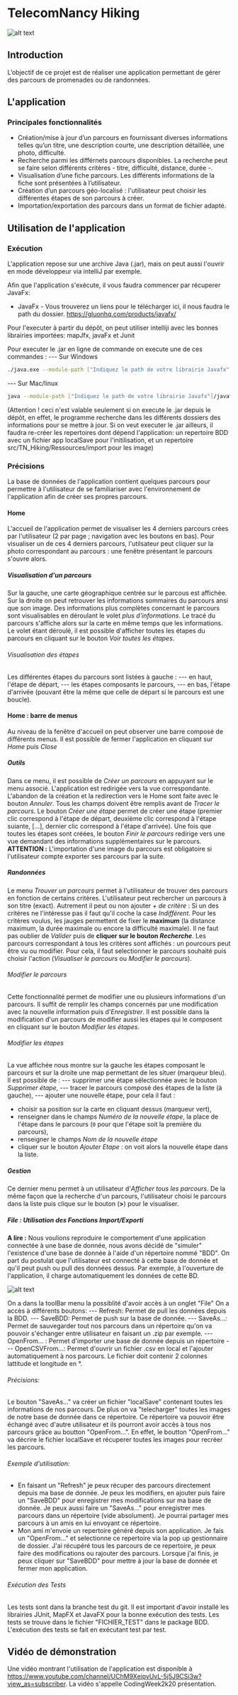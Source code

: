 # TelecomNancy Hiking
![alt text](https://github.com/NielsTilch/TNHiking/blob/main/project.TNHiking/BDD/Logo.png)

## Introduction
L’objectif de ce projet est de réaliser une application permettant de gérer des parcours de promenades ou de randonnées.

## L'application
### Principales fonctionnalités
- Création/mise à jour d’un parcours en fournissant diverses informations telles qu’un titre, une description courte, une description détaillée, une photo, difficulté.
- Recherche parmi les différnets parcours disponibles. La recherche peut se faire selon différents critères - titre, difficulté, distance, durée -.
- Visualisation d’une fiche parcours. Les différents informations de la fiche sont présentées à l’utilisateur.
- Création d’un parcours géo-localisé : l'utilisateur peut choisir les différentes étapes de son parcours à créer.
- Importation/exportation des parcours dans un format de fichier adapté.

## Utilisation de l'application
### Exécution
L'application repose sur une archive Java (.jar), mais on peut aussi l'ouvrir en mode développeur via intelliJ par exemple.

Afin que l'application s'exécute, il vous faudra commencer par récuperer JavaFx:
* JavaFx - Vous trouverez un liens pour le télécharger ici, il nous faudra le path du dossier.
https://gluonhq.com/products/javafx/

Pour l'executer à partir du dépôt, on peut utiliser intelliji avec les bonnes librairies importées: mapJfx, javaFx et Junit

Pour executer le .jar en ligne de commande on execute une de ces commandes :
--- Sur Windows
```sh
./java.exe --module-path ["Indiquez le path de votre librairie Javafx"]\javafx-sdk-11.0.2\lib --add-modules javafx.controls,javafx.fxml,javafx.web -Dfile.encoding=windows-1252 -jar ["Insérez le path du projet.jar"]
```
--- Sur Mac/linux
```sh
java --module-path ["Indiquez le path de votre librairie Javafx"]/javafx-sdk-11.0.2/lib --add-modules javafx.controls,javafx.fxml,javafx.web -Dfile.encoding=UTF-8 -jar ["Insérer le path du projet.jar"]
```
(Attention ! ceci n'est valable seulement si on execute le .jar depuis le dépôt, en effet, le programme recherche dans les différents dossiers des informations pour se mettre à jour.
Si on veut executer le .jar ailleurs, il faudra re-créer les repertoires dont dépend l'application: un repertoire BDD avec un fichier app localSave pour l'initilisation, et un repertoire src/TN_Hiking/Ressources/import pour les image)


### Précisions
La base de données de l'application contient quelques parcours pour permettre à l'utilisateur de se familiariser avec l'environnement de l'application afin de créer ses propres parcours.

#### Home
L'accueil de l'application permet de visualiser les 4 derniers parcours crées par l'utilisateur (2 par page ; navigation avec les boutons en bas).
Pour visualiser un de ces 4 derniers parcours, l'utilsateur peut cliquer sur la photo correspondant au parcours : une fenêtre présentant le parcours s'ouvre alors.

##### Visualisation d'un parcours
Sur la gauche, une carte géographique centrée sur le parcous est affichée. Sur la droite on peut retrouver les informations sommaires du parcours ansi que son image. Des informations plus complètes concernant le parcours sont visualisables en déroulant le volet *plus d'informations*. Le tracé du parcours s'affiche alors sur la carte en même temps que les informations. 
Le volet étant déroulé, il est possible d'afficher toutes les étapes du parcours en cliquant sur le bouton *Voir toutes les étapes*.

###### Visualisation des étapes
Les différentes étapes du parcours sont listées à gauche : 
--- en haut, l'étape de départ,
--- les étapes composants le parcours,
--- en bas, l'étape d'arrivée (pouvant être la même que celle de départ si le parcours est une boucle).

#### Home : barre de menus
Au niveau de la fenêtre d'accueil on peut observer une barre composé de différents menus.
Il est possible de fermer l'application en cliquant sur *Home* puis *Close*

##### Outils
Dans ce menu, il est possible de *Créer un parcours* en appuyant sur le menu associé. L'application est redirigée vers la vue correspondante. L'abandon de la création et la redirection vers le Home sont faite avec le bouton *Annuler*.
Tous les champs doivent être remplis avant de *Tracer le parcours*. Le bouton *Créer une étape* permet de créer une étape (premier clic correspond à l'étape de départ, deuxième clic correspond à l'étape suiante, [...], dernier clic correspond à l'étape d'arrivée).
Une fois que toutes les étapes sont créées, le bouton *Finir le parcours* redirige vers une vue demandant des informations supplémentaires sur le parcours.
**ATTENTION :** L'importation d'une image du parcours est obligatoire si l'utilisateur compte exporter ses parcours par la suite.

##### Randonnées
Le menu *Trouver un parcours* permet à l'utilisateur de trouver des parcours en fonction de certains critères. L'utilisateur peut rechercher un parcours à son titre (exact). Autrement il peut ou non ajouter *+ de critère* :
Si un des critères ne l'intéresse pas il faut qu'il coche la case *Indifférent*. Pour les critères voulus, les jauges permettent de fixer le **maximum** (la distance maximum, la durée maximale ou encore la difficulté maximale). Il ne faut pas oublier de *Valider* puis de __cliquer sur le bouton *Recherche*__.
Les parcours correspondant à tous les critères sont affichés : un pourcours peut être vu ou modifier. Pour cela, il faut selectionner le parcours souhaité puis choisir l'action (*Visualiser le parcours* ou *Modifier le parcours*).
###### Modifier le parcours
Cette fonctionnalité permet de modifier une ou plusieurs informations d'un parcours. Il suffit de remplir les champs concernés par une modification avec la nouvelle information puis d'*Enregistrer*.
Il est possible dans la modification d'un parcours de modifier aussi les étapes qui le composent en cliquant sur le bouton *Modifier les étapes*.
###### Modifier les étapes
La vue affichée nous montre sur la gauche les étapes composant le parcours et sur la droite une map permettant de les situer (marqueur bleu). Il est possible de :
--- supprimer une étape sélectionnée avec le bouton *Supprimer étape*,
--- tracer le parcours composé des étapes de la liste (à gauche),
--- ajouter une nouvelle étape, pour cela il faut :
* choisir sa position sur la carte en cliquant dessus (marqueur vert),
* renseigner dans le champs *Numéro de la nouvelle étape*, la place de l'étape dans le parcours (``0`` pour que l'étape soit la première du parcours),
* renseigner le champs *Nom de la nouvelle étape*
* cliquer sur le bouton *Ajouter Etape* : on voit alors la nouvelle étape dans la liste.

##### Gestion
Ce dernier menu permet à un utilisateur d'*Afficher tous les parcours*. De la même façon que la recherche d'un parcours, l'utilisateur choisi le parcours dans la liste puis clique sur le bouton (__>__) pour le visualiser.

##### File : Utilisation des Fonctions Import/Exporti

__A lire :__ Nous voulions reproduire le comportement d'une application connectée à une base de donnée, nous avons décidé de  "simuler" l'existence d'une base de donnée à l'aide d'un répertoire nommé "BDD". On part du postulat que l'utilisateur est connecté à cette base de donnée et qu'il peut push ou pull des données dessus. Par exemple, à l'ouverture de l'application, il charge automatiquement les données de cette BD.

![alt text](https://gitlab.telecomnancy.univ-lorraine.fr/codingweek2k20/project-grp12/-/raw/master/src/TN_Hiking/Ressources/file.PNG)

On a dans la toolBar menu la possiblité d'avoir accès à un onglet "File"
On a accès à différents boutons:
--- Refresh: Permet de pull les données depuis la BDD.
--- SaveBDD: Permet de push sur la base de donnée.
--- SaveAs...: Permet de sauvegarder tout nos parcours dans un répertoire qu'on va pouvoir s'échanger entre utilisateur en faisant un .zip par exemple.
--- OpenFrom... : Permet d'importer une base de donnée depuis un répertoire
--- OpenCSVFrom...: Permet d'ouvrir un fichier .csv en local et l'ajouter automatiquement à nos parcours. Le fichier doit contenir 2 colonnes lattitude et longitude en °.

###### Précisions: 
Le bouton "SaveAs..." va créer un fichier "localSave" contenant toutes les informations de nos parcours. De plus on va "telecharger" toutes les images de notre base de donnée dans ce répertoire. 
Ce répertoire va pouvoir être échangé avec d'autre utilisateur et ils pourront avoir accès à tous nos parcours grâce au boutton "OpenFrom...". En effet, le boutton "OpenFrom..." va décrire le fichier localSave et récuperer toutes les images pour recréer les parcours.

###### Exemple d'utilisation:
- En faisant un "Refresh" je peux récuper des parcours directement depuis ma base de donnée. Je peux les modifiers, en ajouter puis faire un "SaveBDD" pour enregistrer mes modifications sur ma base de donnée. Je peux aussi faire un "SaveAs..." pour enregistrer mes parcours dans un répertoire (vide absolument). Je pourrai partager mes parcours à un amis en lui envoyant ce répertoire. 
- Mon ami m'envoie un repertoire généré depuis son application. Je fais un "OpenFrom..." et selectionne ce repertoire via la pop up gestionnaire de dossier. J'ai récupéré tous les parcours de ce repertoire, je peux faire des modifications ou rajouter des parcours. Lorsque j'ai finis, je peux cliquer sur "SaveBDD" pour mettre à jour la base de donnée et fermer mon application.

###### Exécution des Tests

Les tests sont dans la branche test du git. Il est important d'avoir installé les librairies JUnit, MapFX et JavaFX pour la bonne exécution des tests. Les tests se trouve dans le fichier "FICHIER_TEST" dans le package BDD. L'exécution des tests se fait en exécutant test par test.

## Vidéo de démonstration
Une vidéo montrant l'utilisation de l'application est disponible à https://www.youtube.com/channel/UChM9XeipvUvL-5j5J9CSi3w?view_as=subscriber.
La vidéo s'appelle CodingWeek2k20 présentation.

